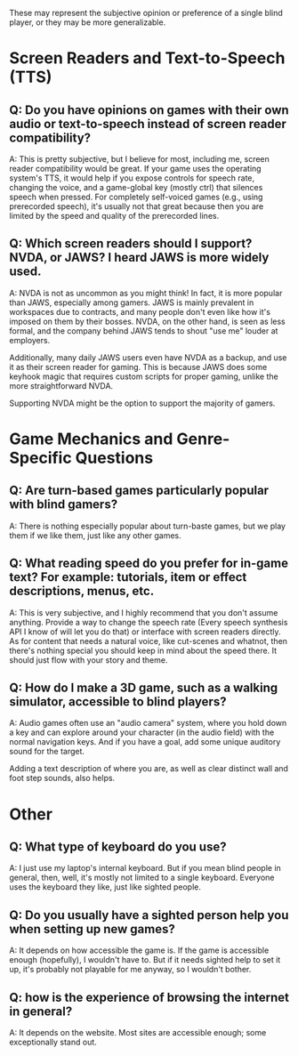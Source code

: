 These may represent the subjective opinion or preference of a single blind player, or they may be more generalizable.

# Screen Readers and Text-to-Speech (TTS)

## Q: Do you have opinions on games with their own audio or text-to-speech instead of screen reader compatibility?
A: This is pretty subjective, but I believe for most, including me, screen reader compatibility would be great. If your game uses the operating system's TTS, it would help if you expose controls for speech rate, changing the voice, and a game-global key (mostly ctrl) that silences speech when pressed. For completely self-voiced games (e.g., using prerecorded speech), it's usually not that great because then you are limited by the speed and quality of the prerecorded lines.

## Q: Which screen readers should I support? NVDA, or JAWS? I heard JAWS is more widely used.

A: NVDA is not as uncommon as you might think! In fact, it is more popular than JAWS, especially among gamers. JAWS is mainly prevalent in workspaces due to contracts, and many people don't even like how it's imposed on them by their bosses. NVDA, on the other hand, is seen as less formal, and the company behind JAWS tends to shout "use me" louder at employers.

Additionally, many daily JAWS users even have NVDA as a backup, and use it as their screen reader for gaming. This is because JAWS does some keyhook magic that requires custom scripts for proper gaming, unlike the more straightforward NVDA.

Supporting NVDA might be the option to support the majority of gamers.

# Game Mechanics and Genre-Specific Questions

## Q: Are turn-based games particularly popular with blind gamers?
A: There is nothing especially popular about turn-baste games, but we play them if we like them, just like any other games.

## Q: What reading speed do you prefer for in-game text? For example: tutorials, item or effect descriptions, menus, etc.
A: This is very subjective, and I highly recommend that you don't assume anything. Provide a way to change the speech rate (Every speech synthesis API I know of will let you do that) or interface with screen readers directly. As for content that needs a natural voice, like cut-scenes and whatnot, then there's nothing special you should keep in mind about the speed there. It should just flow with your story and theme.

## Q: How do I make a 3D game, such as a walking simulator, accessible to blind players?
A: Audio games often use an "audio camera" system, where you hold down a key and can explore around your character (in the audio field) with the normal navigation keys. And if you have a goal, add some unique auditory sound for the target. 

Adding a text description of where you are, as well as clear distinct wall and foot step sounds, also helps.

# Other

## Q: What type of keyboard do you use?
A: I just use my laptop's internal keyboard. But if you mean blind people in general, then, well, it's mostly not limited to a single keyboard. Everyone uses the keyboard they like, just like sighted people.

## Q: Do you usually have a sighted person help you when setting up new games?
A: It depends on how accessible the game is. If the game is accessible enough (hopefully), I wouldn't have to. But if it needs sighted help to set it up, it's probably not playable for me anyway, so I wouldn't bother.

## Q: how is the experience of browsing the internet in general?
A: It depends on the website. Most sites are accessible enough; some exceptionally stand out.
